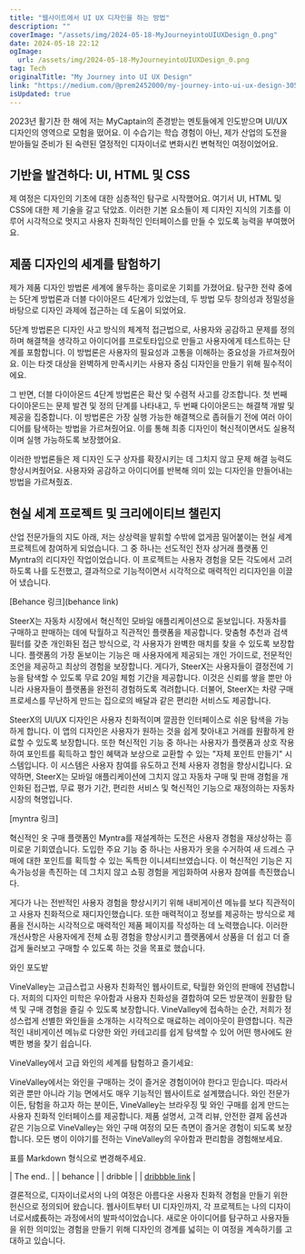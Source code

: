 ```yaml
---
title: "웹사이트에서 UI UX 디자인을 하는 방법"
description: ""
coverImage: "/assets/img/2024-05-18-MyJourneyintoUIUXDesign_0.png"
date: 2024-05-18 22:12
ogImage:
  url: /assets/img/2024-05-18-MyJourneyintoUIUXDesign_0.png
tag: Tech
originalTitle: "My Journey into UI UX Design"
link: "https://medium.com/@prem2452000/my-journey-into-ui-ux-design-3058362ab692"
isUpdated: true
---
```


2023년 활기찬 한 해에 저는 MyCaptain의 존경받는 멘토들에게 인도받으며 UI/UX 디자인의 영역으로 모험을 떴어요. 이 수습기는 학습 경험이 아닌, 제가 산업의 도전을 받아들일 준비가 된 숙련된 열정적인 디자이너로 변화시킨 변혁적인 여정이었어요.

## 기반을 발견하다: UI, HTML 및 CSS

제 여정은 디자인의 기초에 대한 심층적인 탐구로 시작했어요. 여기서 UI, HTML 및 CSS에 대한 제 기술을 갈고 닦았죠. 이러한 기본 요소들이 제 디자인 지식의 기초를 이루어 시각적으로 멋지고 사용자 친화적인 인터페이스를 만들 수 있도록 능력을 부여했어요.

## 제품 디자인의 세계를 탐험하기

<!-- seedividend - 사각형 -->

<ins class="adsbygoogle"
     style="display:block"
     data-ad-client="ca-pub-4877378276818686"
     data-ad-slot="1898504329"
     data-ad-format="auto"
     data-full-width-responsive="true"></ins>

<script>
     (adsbygoogle = window.adsbygoogle || []).push({});
</script>

제가 제품 디자인 방법론 세계에 몰두하는 흥미로운 기회를 가졌어요. 탐구한 전략 중에는 5단계 방법론과 더블 다이아몬드 4단계가 있었는데, 두 방법 모두 창의성과 정밀성을 바탕으로 디자인 과제에 접근하는 데 도움이 되었어요.

5단계 방법론은 디자인 사고 방식의 체계적 접근법으로, 사용자와 공감하고 문제를 정의하며 해결책을 생각하고 아이디어를 프로토타입으로 만들고 사용자에게 테스트하는 단계를 포함합니다. 이 방법론은 사용자의 필요성과 고통을 이해하는 중요성을 가르쳐줬어요. 이는 타겟 대상을 완벽하게 만족시키는 사용자 중심 디자인을 만들기 위해 필수적이에요.

그 반면, 더블 다이아몬드 4단계 방법론은 확산 및 수렴적 사고를 강조합니다. 첫 번째 다이아몬드는 문제 발견 및 정의 단계를 나타내고, 두 번째 다이아몬드는 해결책 개발 및 제공을 집중합니다. 이 방법론은 가장 실행 가능한 해결책으로 좁혀들기 전에 여러 아이디어를 탐색하는 방법을 가르쳐줬어요. 이를 통해 최종 디자인이 혁신적이면서도 실용적이며 실행 가능하도록 보장했어요.

이러한 방법론들은 제 디자인 도구 상자를 확장시키는 데 그치지 않고 문제 해결 능력도 향상시켜줬어요. 사용자와 공감하고 아이디어를 반복해 의미 있는 디자인을 만들어내는 방법을 가르쳐줬죠.

<!-- seedividend - 사각형 -->

<ins class="adsbygoogle"
     style="display:block"
     data-ad-client="ca-pub-4877378276818686"
     data-ad-slot="1898504329"
     data-ad-format="auto"
     data-full-width-responsive="true"></ins>

<script>
     (adsbygoogle = window.adsbygoogle || []).push({});
</script>

## 현실 세계 프로젝트 및 크리에이티브 챌린지

산업 전문가들의 지도 아래, 저는 상상력을 발휘할 수밖에 없게끔 밀어붙이는 현실 세계 프로젝트에 참여하게 되었습니다. 그 중 하나는 선도적인 전자 상거래 플랫폼 인 Myntra의 리디자인 작업이었습니다. 이 프로젝트는 사용자 경험을 모든 각도에서 고려하도록 나를 도전했고, 결과적으로 기능적이면서 시각적으로 매력적인 리디자인을 이끌어 냈습니다.

[Behance 링크](behance link)

SteerX는 자동차 시장에서 혁신적인 모바일 애플리케이션으로 돋보입니다. 자동차를 구매하고 판매하는 데에 탁월하고 직관적인 플랫폼을 제공합니다. 맞춤형 추천과 검색 필터를 갖춘 개인화된 접근 방식으로, 각 사용자가 완벽한 매치를 찾을 수 있도록 보장합니다. 플랫폼의 가장 돋보이는 기능은 매 사용자에게 제공되는 개인 가이드로, 전문적인 조언을 제공하고 최상의 경험을 보장합니다. 게다가, SteerX는 사용자들이 결정전에 기능을 탐색할 수 있도록 무료 20일 체험 기간을 제공합니다. 이것은 신뢰를 쌓을 뿐만 아니라 사용자들이 플랫폼을 완전히 경험하도록 격려합니다. 더불어, SteerX는 차량 구매 프로세스를 무난하게 만드는 집으로의 배달과 같은 편리한 서비스도 제공합니다.

<!-- seedividend - 사각형 -->

<ins class="adsbygoogle"
     style="display:block"
     data-ad-client="ca-pub-4877378276818686"
     data-ad-slot="1898504329"
     data-ad-format="auto"
     data-full-width-responsive="true"></ins>

<script>
     (adsbygoogle = window.adsbygoogle || []).push({});
</script>

SteerX의 UI/UX 디자인은 사용자 친화적이며 깔끔한 인터페이스로 쉬운 탐색을 가능하게 합니다. 이 앱의 디자인은 사용자가 원하는 것을 쉽게 찾아내고 거래를 원활하게 완료할 수 있도록 보장합니다. 또한 혁신적인 기능 중 하나는 사용자가 플랫폼과 상호 작용하여 포인트를 획득하고 할인 혜택과 보상으로 교환할 수 있는 "자체 포인트 만들기" 시스템입니다. 이 시스템은 사용자 참여를 유도하고 전체 사용자 경험을 향상시킵니다. 요약하면, SteerX는 모바일 애플리케이션에 그치지 않고 자동차 구매 및 판매 경험을 개인화된 접근법, 무료 평가 기간, 편리한 서비스 및 혁신적인 기능으로 재정의하는 자동차 시장의 혁명입니다.

[myntra 링크]

혁신적인 옷 구매 플랫폼인 Myntra를 재설계하는 도전은 사용자 경험을 재상상하는 흥미로운 기회였습니다. 도입한 주요 기능 중 하나는 사용자가 옷을 수거하여 새 드레스 구매에 대한 포인트를 획득할 수 있는 독특한 이니셔티브였습니다. 이 혁신적인 기능은 지속가능성을 촉진하는 데 그치지 않고 쇼핑 경험을 게임화하여 사용자 참여를 촉진했습니다.

게다가 나는 전반적인 사용자 경험을 향상시키기 위해 내비게이션 메뉴를 보다 직관적이고 사용자 친화적으로 재디자인했습니다. 또한 매력적이고 정보를 제공하는 방식으로 제품을 전시하는 시각적으로 매력적인 제품 페이지를 작성하는 데 노력했습니다. 이러한 개선사항은 사용자에게 전체 쇼핑 경험을 향상시키고 플랫폼에서 상품을 더 쉽고 더 즐겁게 둘러보고 구매할 수 있도록 하는 것을 목표로 했습니다.

<!-- seedividend - 사각형 -->

<ins class="adsbygoogle"
     style="display:block"
     data-ad-client="ca-pub-4877378276818686"
     data-ad-slot="1898504329"
     data-ad-format="auto"
     data-full-width-responsive="true"></ins>

<script>
     (adsbygoogle = window.adsbygoogle || []).push({});
</script>

와인 포도밭

VineValley는 고급스럽고 사용자 친화적인 웹사이트로, 탁월한 와인의 판매에 전념합니다. 저희의 디자인 미학은 우아함과 사용자 친화성을 결합하여 모든 방문객이 원활한 탐색 및 구매 경험을 즐길 수 있도록 보장합니다. VineValley에 접속하는 순간, 저희가 정성스럽게 선별한 와인들을 소개하는 시각적으로 매료하는 레이아웃이 환영합니다. 직관적인 내비게이션 메뉴로 다양한 와인 카테고리를 쉽게 탐색할 수 있어 어떤 행사에도 완벽한 병을 찾기 쉽습니다.

VineValley에서 고급 와인의 세계를 탐험하고 즐기세요:

VineValley에서는 와인을 구매하는 것이 즐거운 경험이어야 한다고 믿습니다. 따라서 외관 뿐만 아니라 기능 면에서도 매우 기능적인 웹사이트로 설계했습니다. 와인 전문가이든, 탐험을 하고자 하는 분이든, VineValley는 브라우징 및 와인 구매를 쉽게 만드는 사용자 친화적 인터페이스를 제공합니다. 제품 설명서, 고객 리뷰, 안전한 결제 옵션과 같은 기능으로 VineValley는 와인 구매 여정의 모든 측면이 즐거운 경험이 되도록 보장합니다. 모든 병이 이야기를 전하는 VineValley의 우아함과 편리함을 경험해보세요.

<!-- seedividend - 사각형 -->

<ins class="adsbygoogle"
     style="display:block"
     data-ad-client="ca-pub-4877378276818686"
     data-ad-slot="1898504329"
     data-ad-format="auto"
     data-full-width-responsive="true"></ins>

<script>
     (adsbygoogle = window.adsbygoogle || []).push({});
</script>

표를 Markdown 형식으로 변경해주세요.

| The end.. |
| behance |
| dribble |
| [dribbble link](https://dribbble.com/prem123423) |

<!-- seedividend - 사각형 -->

<ins class="adsbygoogle"
     style="display:block"
     data-ad-client="ca-pub-4877378276818686"
     data-ad-slot="1898504329"
     data-ad-format="auto"
     data-full-width-responsive="true"></ins>

<script>
     (adsbygoogle = window.adsbygoogle || []).push({});
</script>

결론적으로, 디자이너로서의 나의 여정은 아름다운 사용자 친화적 경험을 만들기 위한 헌신으로 정의되어 왔습니다. 웹사이트부터 UI 디자인까지, 각 프로젝트는 나의 디자이너로서成長하는 과정에서의 발파석이었습니다. 새로운 아이디어를 탐구하고 사용자들을 위한 의미있는 경험을 만들기 위해 디자인의 경계를 넓히는 이 여정을 계속하기를 고대하고 있습니다.
